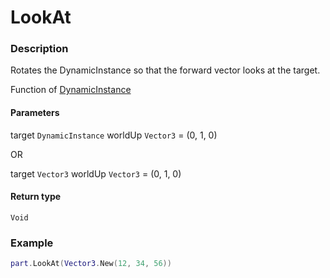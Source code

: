 # LookAt
### Description
Rotates the DynamicInstance so that the forward vector looks at the target.

Function of [DynamicInstance](/classes/DynamicInstance/)

#### Parameters
target `DynamicInstance`
worldUp `Vector3` = (0, 1, 0)

OR

target `Vector3`
worldUp `Vector3` = (0, 1, 0)

#### Return type
`Void`

### Example
```lua
part.LookAt(Vector3.New(12, 34, 56))
```
